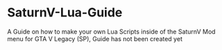 # SaturnV-Lua-Guide
A Guide on how to make your own Lua Scripts inside of the SaturnV Mod menu for GTA V Legacy (SP),
Guide has not been created yet
